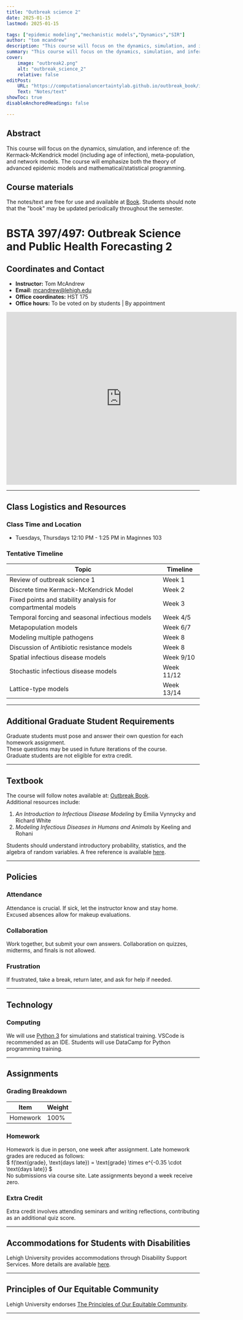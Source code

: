 ```yaml
---
title: "Outbreak science 2"
date: 2025-01-15
lastmod: 2025-01-15

tags: ["epidemic modeling","mechanistic models","Dynamics","SIR"]
author: "tom mcandrew"
description: "This course will focus on the dynamics, simulation, and inference of: the Kermack-McKendrick model (including age of infection), meta-population, and network models. The course will emphasize both the theory of advanced epidemic models and mathematical/statistical programming."
summary: "This course will focus on the dynamics, simulation, and inference of: the Kermack-McKendrick model (including age of infection), meta-population, and network models. The course will emphasize both the theory of advanced epidemic models and mathematical/statistical programming."
cover:
    image: "outbreak2.png"
    alt: "outbreak_science_2"
    relative: false
editPost:
    URL: "https://computationaluncertaintylab.github.io/outbreak_book/intro.html"
    Text: "Notes/text"
showToc: true
disableAnchoredHeadings: false

---
```


## Abstract

This course will focus on the dynamics, simulation, and inference of: the Kermack-McKendrick model (including age of infection), meta-population, and network models. The course will emphasize both the theory of advanced epidemic models and mathematical/statistical programming.


## Course materials
The notes/text are free for use and available at [Book](https://computationaluncertaintylab.github.io/outbreak_book/intro.html). 
Students should note that the "book" may be updated periodically throughout the semester. 

# BSTA 397/497: Outbreak Science and Public Health Forecasting 2

## Coordinates and Contact

- **Instructor:** Tom McAndrew  
- **Email:** [mcandrew@lehigh.edu](mailto:mcandrew@lehigh.edu)  
- **Office coordinates:** HST 175  
- **Office hours:** To be voted on by students | By appointment  

<iframe src="https://www.google.com/maps/embed?pb=!1m18!1m12!1m3!1d3028.921968586107!2d-75.37903882408685!3d40.60954524388163!2m3!1f0!2f0!3f0!3m2!1i1024!2i768!4f13.1!3m3!1m2!1s0x89c43fee03bfc589%3A0x98a474ea080cc523!2sHealth%2C%20Science%20%26%20Technology%20(HST)%20Building!5e0!3m2!1sen!2sus!4v1731542285433!5m2!1sen!2sus" width="600" height="450" style="border:0;" allowfullscreen="" loading="lazy" referrerpolicy="no-referrer-when-downgrade">width="700" height="500" style="border:0;" allowfullscreen="" loading="lazy"></iframe>

---

## Class Logistics and Resources

### Class Time and Location  
- Tuesdays, Thursdays 12:10 PM - 1:25 PM in Maginnes 103

### Tentative Timeline  

| Topic                                                                | Timeline      |
|----------------------------------------------------------------------|---------------|
|  Review of outbreak science 1                                        | Week 1        |
|  Discrete time Kermack-McKendrick Model                              | Week 2        |
|  Fixed points and stability analysis for compartmental models        | Week 3        | 
|  Temporal forcing and seasonal infectious models                     | Week 4/5      |
|  Metapopulation models                                               | Week 6/7      |
|  Modeling multiple pathogens                                         | Week 8        | 
|  Discussion of Antibiotic resistance models                          | Week 8        |
|  Spatial infectious disease models                                   | Week 9/10     |
|  Stochastic infectious disease models                                | Week 11/12    |
|  Lattice-type models                                                 | Week 13/14    |

---

## Additional Graduate Student Requirements

Graduate students must pose and answer their own question for each homework assignment.  
These questions may be used in future iterations of the course.  
Graduate students are not eligible for extra credit.

---

## Textbook  

The course will follow notes available at: [Outbreak Book](https://computationaluncertaintylab.github.io/outbreak_book/intro.html).  
Additional resources include:  
1. *An Introduction to Infectious Disease Modeling* by Emilia Vynnycky and Richard White  
2. *Modeling Infectious Diseases in Humans and Animals* by Keeling and Rohani  

Students should understand introductory probability, statistics, and the algebra of random variables. A free reference is available [here](https://github.com/tomcm39/2022S-BSTA001-Textbook/blob/main/phds.pdf).

---

## Policies  

### Attendance  
Attendance is crucial. If sick, let the instructor know and stay home. Excused absences allow for makeup evaluations.

### Collaboration  
Work together, but submit your own answers. Collaboration on quizzes, midterms, and finals is not allowed.

### Frustration  
If frustrated, take a break, return later, and ask for help if needed.

---

## Technology  

### Computing  
We will use [Python 3](https://www.python.org/) for simulations and statistical training. 
VSCode is recommended as an IDE.
Students will use DataCamp for Python programming training.

---

## Assignments  

### Grading Breakdown  

| Item         | Weight  |
|--------------|---------|
| Homework     | 100%    |

### Homework  
Homework is due in person, one week after assignment. Late homework grades are reduced as follows:  
$
f(\text{grade}, \text{days late}) = \text{grade} \times e^{-0.35 \cdot \text{days late}}
$  
No submissions via course site. Late assignments beyond a week receive zero.  

### Extra Credit  
Extra credit involves attending seminars and writing reflections, contributing as an additional quiz score.

---

## Accommodations for Students with Disabilities  
Lehigh University provides accommodations through Disability Support Services. More details are available [here](https://studentaffairs.lehigh.edu/disabilities).

---

## Principles of Our Equitable Community  
Lehigh University endorses [The Principles of Our Equitable Community](http://www.lehigh.edu/~inprv/initiatives/PrinciplesEquity_Sheet_v2_032212.pdf).  

---
